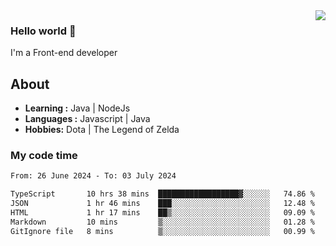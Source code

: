 <img align='right' src="https://github-readme-stats.vercel.app/api?username=jumodada&show_icons=true&theme=vue">

### Hello world 👋

I'm a Front-end developer 
    
## About
-  **Learning :** Java | NodeJs
-  **Languages :** Javascript | Java
-  **Hobbies:** Dota | The Legend of Zelda

### My code time

<!--START_SECTION:waka-->

```txt
From: 26 June 2024 - To: 03 July 2024

TypeScript       10 hrs 38 mins  ██████████████████▓░░░░░░   74.86 %
JSON             1 hr 46 mins    ███░░░░░░░░░░░░░░░░░░░░░░   12.48 %
HTML             1 hr 17 mins    ██▒░░░░░░░░░░░░░░░░░░░░░░   09.09 %
Markdown         10 mins         ▒░░░░░░░░░░░░░░░░░░░░░░░░   01.28 %
GitIgnore file   8 mins          ▒░░░░░░░░░░░░░░░░░░░░░░░░   00.99 %
```

<!--END_SECTION:waka-->
